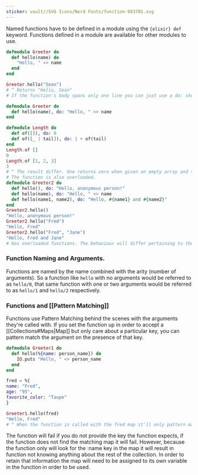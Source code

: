 ```yaml
---
sticker: vault//SVG Icons/Nerd Fonts/function-983701.svg
---
```

Named functions have to be defined in a module using the `{elixir} def` keyword. Functions defined in a module are available for other modules to use. 
```elixir
defmodule Greeter do
  def hello(name) do
    "Hello, " <> name
  end
end

Greeter.hello("Sean")
# ^ Returns "Hello, Sean"
# If the function's body spans only one line you can just use a do: shortcut.

defmodule Greeter do
  def hello(name), do: "Hello, " <> name
end

defmodule Length do
  def of([]), do: 0
  def of([_ | tail]), do: 1 + of(tail)
end
Length.of []
0
Length.of [1, 2, 3]
3
# ^ The result differ. One returns zero when given an empty array and the other returns the length of the array. 
# The function is also overloaded. 
defmodule Greeter2 do
  def hello(), do: "Hello, anonymous person!"
  def hello(name), do: "Hello, " <> name
  def hello(name1, name2), do: "Hello, #{name1} and #{name2}"
end
Greeter2.hello()
"Hello, anonymous person!"
Greeter2.hello("Fred")
"Hello, Fred"
Greeter2.hello("Fred", "Jane")
"Hello, Fred and Jane"
# Has overloaded functions. The behaviour will differ pertaining to the inputs and whether that match the pattern or not. 
```

### Function Naming and Arguments. 
Functions are named by the name combined with the arity (number of arguments). So a function like `hello` with no arguments would be referred to as `hello/0`, that same function with one or two arguments would be referred to as `hello/1` and `hello/2` respectively. 

### Functions and [[Pattern Matching]] 
Functions use Pattern Matching behind the scenes with the arguments they're called with. If you set the function up in order to accept a [[Collections#Maps|Map]] but only care about a particular key, you can pattern match the argument on the presence of that key.
```elixir
defmodule Greeter1 do
  def hello(%{name: person_name}) do
    IO.puts "Hello, " <> person_name
  end
end
```
```elixir
fred = %{
name: "Fred",
age: "95",
favorite_color: "Taupe"
}

Greeter1.hello(fred)
"Hello, Fred"
# ^ When the function is called with the fred map it'll only pattern match the key provided. 
```
The function will fail if you do not provide the key the function expects, if the function does not find the matching map it will fail. However, because the function only will look for the :name key in the map it will result in function not knowing anything about the rest of the collection. In order to retain that information the map will need to be assigned to its own variable in the function in order to be used.  